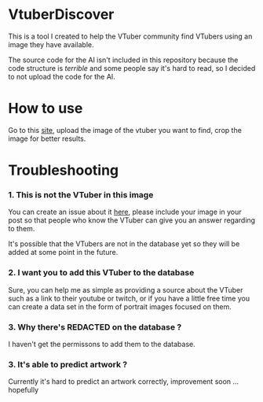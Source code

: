 # VtuberDiscover

This is a tool I created to help the VTuber community find VTubers using an image they have available.

The source code for the AI isn't included in this repository because the code structure is *terrible* and some people say it's hard to read, so I decided to not upload the code for the AI.

# How to use

Go to this [site](https://n40k0.github.io/VTuberDiscover/), upload the image of the vtuber you want to find, crop the image for better results.

# Troubleshooting

### 1.  This is not the VTuber in this image

You can create an issue about it [here](https://github.com/N40K0/VTuberDiscover/issues), please include your image in your post so that people who know the VTuber can give you an answer regarding to them.

It's possible that the VTubers are not in the database yet so they will be added at some point in the future.

### 2. I want you to add this VTuber to the database

Sure, you can help me as simple as providing a source about the VTuber such as a link to their youtube or twitch, or if you have a little free time you can create a data set in the form of portrait images focused on them.

### 3. Why there's **REDACTED** on the database ?

I haven't get the permissons to add them to the database.

### 3. It's able to predict artwork ?

Currently it's hard to predict an artwork correctly, improvement soon ... hopefully
